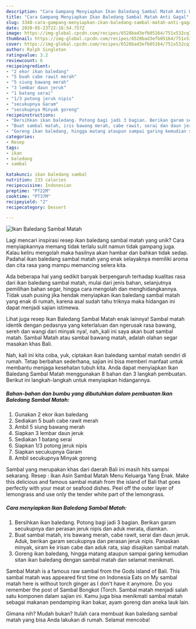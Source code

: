 ```yaml
---
description: "Cara Gampang Menyiapkan Ikan Baledang Sambal Matah Anti Gagal"
title: "Cara Gampang Menyiapkan Ikan Baledang Sambal Matah Anti Gagal"
slug: 3348-cara-gampang-menyiapkan-ikan-baledang-sambal-matah-anti-gagal
date: 2020-05-23T22:16:54.757Z
image: https://img-global.cpcdn.com/recipes/6528bad3efb05164/751x532cq70/ikan-baledang-sambal-matah-foto-resep-utama.jpg
thumbnail: https://img-global.cpcdn.com/recipes/6528bad3efb05164/751x532cq70/ikan-baledang-sambal-matah-foto-resep-utama.jpg
cover: https://img-global.cpcdn.com/recipes/6528bad3efb05164/751x532cq70/ikan-baledang-sambal-matah-foto-resep-utama.jpg
author: Ralph Singleton
ratingvalue: 3.2
reviewcount: 6
recipeingredient:
- "2 ekor ikan baledang"
- "5 buah cabe rawit merah"
- "5 siung bawang merah"
- "3 lembar daun jeruk"
- "1 batang serai"
- "1/3 potong jeruk nipis"
- "secukupnya Garam"
- "secukupnya Minyak goreng"
recipeinstructions:
- "Bersihkan ikan baledang. Potong bagi jadi 3 bagian. Berikan garam secukupnya dan perasan jeruk nipis dan aduk merata, diamkan."
- "Buat sambal matah, iris bawang merah, cabe rawit, serai dan daun jeruk. Aduk, berikan garam secukupnya dan perasan jeruk nipis. Panaskan minyak, siram ke irisan cabe dan aduk rata, siap disajikan sambal matah."
- "Goreng ikan baledang, hingga matang ataupun sampai garing kemudian sitan ikan baledang dengan sambal matah dan selamat menikmati."
categories:
- Resep
tags:
- ikan
- baledang
- sambal

katakunci: ikan baledang sambal 
nutrition: 233 calories
recipecuisine: Indonesian
preptime: "PT22M"
cooktime: "PT37M"
recipeyield: "2"
recipecategory: Dessert

---
```



![Ikan Baledang Sambal Matah](https://img-global.cpcdn.com/recipes/6528bad3efb05164/751x532cq70/ikan-baledang-sambal-matah-foto-resep-utama.jpg)

Lagi mencari inspirasi resep ikan baledang sambal matah yang unik? Cara menyiapkannya memang tidak terlalu sulit namun tidak gampang juga. Kalau keliru mengolah maka hasilnya akan hambar dan bahkan tidak sedap. Padahal ikan baledang sambal matah yang enak selayaknya memiliki aroma dan cita rasa yang mampu memancing selera kita.

Ada beberapa hal yang sedikit banyak berpengaruh terhadap kualitas rasa dari ikan baledang sambal matah, mulai dari jenis bahan, selanjutnya pemilihan bahan segar, hingga cara mengolah dan menghidangkannya. Tidak usah pusing jika hendak menyiapkan ikan baledang sambal matah yang enak di rumah, karena asal sudah tahu triknya maka hidangan ini dapat menjadi sajian istimewa.

Lihat juga resep Ikan Baledang Sambal Matah enak lainnya! Sambal matah identik dengan pedasnya yang keterlaluan dan ngerusak rasa bawang, sereh dan wangi dari minyak nya!, nah,,kali ini saya akan buat sambal matah. Sambal Matah atau sambal bawang matah, adalah olahan segar masakan khas Bali.


Nah, kali ini kita coba, yuk, ciptakan ikan baledang sambal matah sendiri di rumah. Tetap berbahan sederhana, sajian ini bisa memberi manfaat untuk membantu menjaga kesehatan tubuh kita. Anda dapat menyiapkan Ikan Baledang Sambal Matah menggunakan 8 bahan dan 3 langkah pembuatan. Berikut ini langkah-langkah untuk menyiapkan hidangannya.

<!--inarticleads1-->

##### Bahan-bahan dan bumbu yang dibutuhkan dalam pembuatan Ikan Baledang Sambal Matah:

1. Gunakan 2 ekor ikan baledang
1. Sediakan 5 buah cabe rawit merah
1. Ambil 5 siung bawang merah
1. Siapkan 3 lembar daun jeruk
1. Sediakan 1 batang serai
1. Siapkan 1/3 potong jeruk nipis
1. Siapkan secukupnya Garam
1. Ambil secukupnya Minyak goreng


Sambal yang merupakan khas dari daerah Bali ini masih hits sampai sekarang. Resep : Ikan Asin Sambal Matah Menu Keluarga Yang Enak. Make this delicious and famous sambal matah from the island of Bali that goes perfectly with your meat or seafood dishes. Peel off the outer layer of lemongrass and use only the tender white part of the lemongrass. 

<!--inarticleads2-->

##### Cara menyiapkan Ikan Baledang Sambal Matah:

1. Bersihkan ikan baledang. Potong bagi jadi 3 bagian. Berikan garam secukupnya dan perasan jeruk nipis dan aduk merata, diamkan.
1. Buat sambal matah, iris bawang merah, cabe rawit, serai dan daun jeruk. Aduk, berikan garam secukupnya dan perasan jeruk nipis. Panaskan minyak, siram ke irisan cabe dan aduk rata, siap disajikan sambal matah.
1. Goreng ikan baledang, hingga matang ataupun sampai garing kemudian sitan ikan baledang dengan sambal matah dan selamat menikmati.


Sambal Matah is a famous raw sambal from the Gods island of Bali. This sambal matah was appeared first time on Indonesia Eats on My sambal matah here is without torch ginger as I don&#39;t have it anymore. Do you remember the post of Sambal Bongkot (Torch. Sambal matah menjadi salah satu komponen dalam sajian ini. Kamu juga bisa menikmati sambal matah sebagai makanan pendamping ikan bakar, ayam goreng dan aneka lauk lain. 

Gimana nih? Mudah bukan? Itulah cara membuat ikan baledang sambal matah yang bisa Anda lakukan di rumah. Selamat mencoba!

